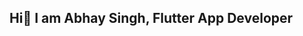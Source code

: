 ## Hi👋 I am Abhay Singh, Flutter App Developer

<!--
**Abhay5648q/Abhay5648q** is a ✨ _special_ ✨ repository because its `README.md` (this file) appears on your GitHub profile.

Here are some ideas to get you started:

- 🔭 I’m currently working on **cross-platform mobile applications using Flutter**
- 🌱 I’m currently learning **advanced Flutter animations and backend integration**
- 🤝 I’m looking to collaborate on **open-source Flutter projects or mobile app startups**
- 🧠 I’m looking for help with **building scalable Flutter app architectures**
- 💬 Ask me about **Flutter, Dart, Java, and mobile app development**
- 📫 How to reach me: **abhay5648q@gmail.com** 
- 😄 Pronouns: **Abhay**
- ⚡ Fun fact: **I turn caffeine ☕ into beautiful UIs 😄**
-->
